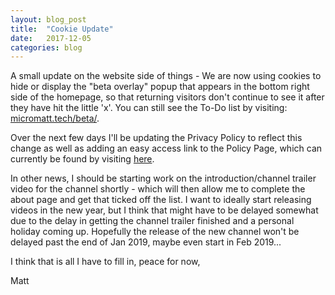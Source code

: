 ```yaml
---
layout: blog_post
title:  "Cookie Update"
date:   2017-12-05
categories: blog
---
```


A small update on the website side of things - We are now using cookies to hide or display the "beta overlay" popup that appears in the bottom right side of the homepage, so that returning visitors don't continue to see it after they have hit the little 'x'. You can still see the To-Do list by visiting: [micromatt.tech/beta/](/beta/).

Over the next few days I'll be updating the Privacy Policy to reflect this change as well as adding an easy access link to the Policy Page, which can currently be found by visiting [here](/privacypolicy.htm).

In other news, I should be starting work on the introduction/channel trailer video for the channel shortly - which will then allow me to complete the about page and get that ticked off the list. I want to ideally start releasing videos in the new year, but I think that might have to be delayed somewhat due to the delay in getting the channel trailer finished and a personal holiday coming up. Hopefully the release of the new channel won't be delayed past the end of Jan 2019, maybe even start in Feb 2019...

I think that is all I have to fill in, peace for now,

Matt
